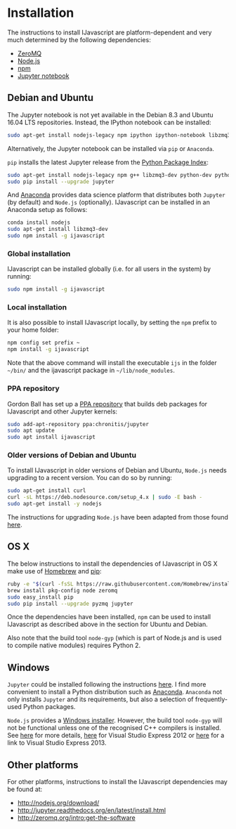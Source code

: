 # Installation

The instructions to install IJavascript are platform-dependent and very much
determined by the following dependencies:

- [ZeroMQ](http://zeromq.org/)
- [Node.js](http://nodejs.org/)
- [npm](https://www.npmjs.com/)
- [Jupyter notebook](http://jupyter.org/)

## Debian and Ubuntu

The Jupyter notebook is not yet available in the Debian 8.3 and Ubuntu 16.04 LTS
repositories. Instead, the IPython notebook can be installed:

```sh
sudo apt-get install nodejs-legacy npm ipython ipython-notebook libzmq3-dev
```

Alternatively, the Jupyter notebook can be installed via `pip` or `Anaconda`.

`pip` installs the latest Jupyter release from the [Python Package
Index](https://pypi.python.org/pypi):

```sh
sudo apt-get install nodejs-legacy npm g++ libzmq3-dev python-dev python-pip
sudo pip install --upgrade jupyter
```

And [Anaconda](http://continuum.io/downloads) provides data science platform
that distributes both `Jupyter` (by default) and `Node.js` (optionally).
IJavascript can be installed in an Anaconda setup as follows:

```sh
conda install nodejs
sudo apt-get install libzmq3-dev
sudo npm install -g ijavascript
```

### Global installation

IJavascript can be installed globally (i.e. for all users in the system) by
running:

```sh
sudo npm install -g ijavascript
```

### Local installation

It is also possible to install IJavascript locally, by setting the `npm` prefix
to your home folder:

```sh
npm config set prefix ~
npm install -g ijavascript
```

Note that the above command will install the executable `ijs` in the folder
`~/bin/` and the ijavascript package in `~/lib/node_modules`.

### PPA repository

Gordon Ball has set up a [PPA
repository](https://launchpad.net/%7Echronitis/+archive/ubuntu/jupyter) that
builds deb packages for IJavascript and other Jupyter kernels:

```sh
sudo add-apt-repository ppa:chronitis/jupyter
sudo apt update
sudo apt install ijavascript
```

### Older versions of Debian and Ubuntu

To install IJavascript in older versions of Debian and Ubuntu, `Node.js` needs
upgrading to a recent version. You can do so by running:

```sh
sudo apt-get install curl
curl -sL https://deb.nodesource.com/setup_4.x | sudo -E bash -
sudo apt-get install -y nodejs
```

The instructions for upgrading `Node.js` have been adapted from those found
[here](https://nodejs.org/en/download/package-manager/#debian-and-ubuntu-based-linux-distributions).

## OS X

The below instructions to install the dependencies of IJavascript in OS X make
use of [Homebrew](http://brew.sh/) and [pip](https://pip.pypa.io/):

```sh
ruby -e "$(curl -fsSL https://raw.githubusercontent.com/Homebrew/install/master/install)"
brew install pkg-config node zeromq
sudo easy_install pip
sudo pip install --upgrade pyzmq jupyter
```

Once the dependencies have been installed, `npm` can be used to install
IJavascript as described above in the section for Ubuntu and Debian.

Also note that the build tool `node-gyp` (which is part of Node.js and is used
to compile native modules) requires Python 2.

## Windows

`Jupyter` could be installed following the instructions
[here](http://jupyter.readthedocs.org/en/latest/install.html). I find more
convenient to install a Python distribution such as
[Anaconda](http://continuum.io/downloads). `Anaconda` not only installs
`Jupyter` and its requirements, but also a selection of frequently-used Python
packages.

`Node.js` provides a [Windows installer](https://nodejs.org/download/). However,
the build tool `node-gyp` will not be functional unless one of the recognised
C++ compilers is installed. See [here](https://github.com/TooTallNate/node-gyp)
for more details,
[here](http://www.microsoft.com/en-us/download/details.aspx?id=34673) for Visual
Studio Express 2012 or
[here](https://www.visualstudio.com/products/visual-studio-express-vs) for a
link to Visual Studio Express 2013.

## Other platforms

For other platforms, instructions to install the IJavascript dependencies may be
found at:
- http://nodejs.org/download/
- http://jupyter.readthedocs.org/en/latest/install.html
- http://zeromq.org/intro:get-the-software
